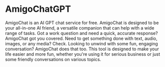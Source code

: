 # AmigoChatGPT
AmigoChat is an AI GPT chat service for free.
AmigoChat is designed to be your all-in-one AI friend, a versatile companion that can help with a wide range of tasks. Got a work question and need a quick, accurate response? AmigoChat got you covered. Need to get something done with text, audio, images, or any media? Check. Looking to unwind with some fun, engaging conversation? AmigoChat does that too. This tool is designed to make your life easier and more fun, whether you're using it for serious business or just some friendly conversations on various topics.
